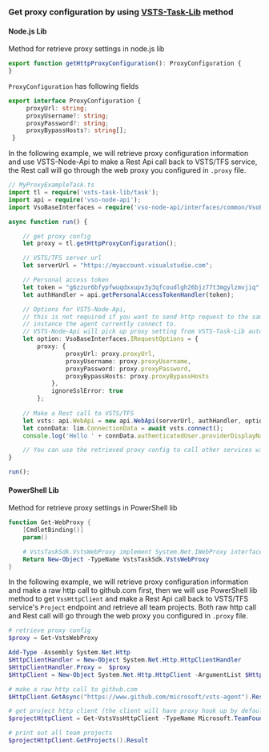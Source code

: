 ### Get proxy configuration by using [VSTS-Task-Lib](https://github.com/Microsoft/vsts-task-lib) method

#### Node.js Lib

Method for retrieve proxy settings in node.js lib
``` typescript
export function getHttpProxyConfiguration(): ProxyConfiguration {
}
```
`ProxyConfiguration` has following fields
```typescript
export interface ProxyConfiguration {
     proxyUrl: string;
     proxyUsername?: string;
     proxyPassword?: string;
     proxyBypassHosts?: string[];
 }
```

In the following example, we will retrieve proxy configuration information and use VSTS-Node-Api to make a Rest Api call back to VSTS/TFS service, the Rest call will go through the web proxy you configured in `.proxy` file.
```typescript
// MyProxyExampleTask.ts
import tl = require('vsts-task-lib/task');
import api = require('vso-node-api');
import VsoBaseInterfaces = require('vso-node-api/interfaces/common/VsoBaseInterfaces');

async function run() {

    // get proxy config
    let proxy = tl.getHttpProxyConfiguration();

    // VSTS/TFS server url
    let serverUrl = "https://myaccount.visualstudio.com";

    // Personal access token
    let token = "g6zzur6bfypfwuqdxxupv3y3qfcoudlgh26bjz77t3mgylzmvjiq";
    let authHandler = api.getPersonalAccessTokenHandler(token);

    // Options for VSTS-Node-Api, 
    // this is not required if you want to send http request to the same VSTS/TFS
    // instance the agent currently connect to.
    // VSTS-Node-Api will pick up proxy setting from VSTS-Task-Lib automatically 
    let option: VsoBaseInterfaces.IRequestOptions = {
        proxy: {
                proxyUrl: proxy.proxyUrl,
                proxyUsername: proxy.proxyUsername,
                proxyPassword: proxy.proxyPassword,
                proxyBypassHosts: proxy.proxyBypassHosts
            },
            ignoreSslError: true
        };
    
    // Make a Rest call to VSTS/TFS
    let vsts: api.WebApi = new api.WebApi(serverUrl, authHandler, option);
    let connData: lim.ConnectionData = await vsts.connect();
    console.log('Hello ' + connData.authenticatedUser.providerDisplayName);

    // You can use the retrieved proxy config to call other services with Rest/Http client (like typed-rest-client or http.request) or even make raw http request using CURL with --proxy option.
}

run();
```

#### PowerShell Lib

Method for retrieve proxy settings in PowerShell lib
``` powershell
function Get-WebProxy {
    [CmdletBinding()]
    param()

    # VstsTaskSdk.VstsWebProxy implement System.Net.IWebProxy interface
    Return New-Object -TypeName VstsTaskSdk.VstsWebProxy  
}
```

In the following example, we will retrieve proxy configuration information and make a raw http call to github.com first, then we will use PowerShell lib method to get `VssHttpClient` and make a Rest Api call back to VSTS/TFS service's `Project` endpoint and retrieve all team projects. Both raw http call and Rest call will go through the web proxy you configured in `.proxy` file.

```powershell
# retrieve proxy config
$proxy = Get-VstsWebProxy

Add-Type -Assembly System.Net.Http
$HttpClientHandler = New-Object System.Net.Http.HttpClientHandler
$HttpClientHandler.Proxy =  $proxy
$HttpClient = New-Object System.Net.Http.HttpClient -ArgumentList $HttpClientHandler

# make a raw http call to github.com
$HttpClient.GetAsync("https://www.github.com/microsoft/vsts-agent").Result

# get project http client (the client will have proxy hook up by default)
$projectHttpClient = Get-VstsVssHttpClient -TypeName Microsoft.TeamFoundation.Core.WebApi.ProjectHttpClient -OMDirectory "<Directory that contains required .dlls>"

# print out all team projects
$projectHttpClient.GetProjects().Result
```